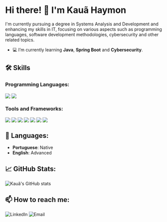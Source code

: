 # Hi there! 👋 I'm Kauã Haymon

I'm currently pursuing a degree in Systems Analysis and Development and enhancing my skills in IT, focusing on various aspects such as programming languages, software development methodologies, cybersecurity and other related topics.

- 💻 I’m currently learning **Java**, **Spring Boot** and **Cybersecurity**.

## 🛠 Skills

### Programming Languages:

<div style="display: inline_block">
    <img align="center" src="https://img.shields.io/badge/Java-ED8B00?style=for-the-badge&logo=openjdk&logoColor=white"/>
    <img align="center" src="https://img.shields.io/badge/Python-3776AB?style=for-the-badge&logo=python&logoColor=white"/>
<!--     <img align="center" src="https://img.shields.io/badge/JavaScript-F7DF1E?style=for-the-badge&logo=javascript&logoColor=black"/>
    <img align="center" src="https://img.shields.io/badge/HTML5-E34F26?style=for-the-badge&logo=html5&logoColor=white"/>
    <img align="center" src="https://img.shields.io/badge/CSS-239120?&style=for-the-badge&logo=css3&logoColor=white"/> -->
</div>

### Tools and Frameworks:

<div style="display: inline_block">
    <img align="center" src="https://img.shields.io/badge/IntelliJ-000000.svg?style=for-the-badge&logo=intellij-idea&logoColor=white"/>
    <img align="center" src="https://img.shields.io/badge/Eclipse-2C2255?style=for-the-badge&logo=eclipse&logoColor=white"/>
    <img align="center" src="https://img.shields.io/badge/Visual_Studio-5C2D91?style=for-the-badge&logo=visual%20studio&logoColor=white">
    <img align="center" src="https://img.shields.io/badge/MySQL-00000F?style=for-the-badge&logo=mysql&logoColor=white"/>
    <img align="center" src="https://img.shields.io/badge/Spring-6DB33F?style=for-the-badge&logo=spring&logoColor=white"/>
    <img align="center" src="https://img.shields.io/badge/MongoDB-4EA94B?style=for-the-badge&logo=mongodb&logoColor=white">
    <img align="center" src="https://img.shields.io/badge/GIT-E44C30?style=for-the-badge&logo=git&logoColor=white">
</div>

## 💬 Languages:

- **Portuguese**: Native
- **English**: Advanced

## 📈 GitHub Stats:

![Kauã's GitHub stats](https://github-readme-stats.vercel.app/api?username=kauahaymon&show_icons=true&theme=tokyonight)

## 📫 How to reach me:

![[LinkedIn](https://www.linkedin.com/in/yourprofile)](https://img.shields.io/badge/LinkedIn-0077B5?style=for-the-badge&logo=linkedin&logoColor=white)
![[Email](mailto:kauahaymon@outlook.com)](https://img.shields.io/badge/Gmail-D14836?style=for-the-badge&logo=gmail&logoColor=white)
